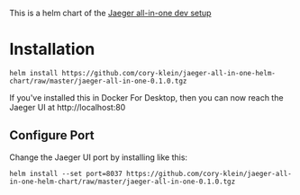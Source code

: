 This is a helm chart of the [Jaeger all-in-one dev setup](https://github.com/jaegertracing/jaeger-kubernetes#development-setup)

# Installation

```
helm install https://github.com/cory-klein/jaeger-all-in-one-helm-chart/raw/master/jaeger-all-in-one-0.1.0.tgz
```

If you've installed this in Docker For Desktop, then you can now reach the Jaeger UI at http://localhost:80

## Configure Port

Change the Jaeger UI port by installing like this:

```
helm install --set port=8037 https://github.com/cory-klein/jaeger-all-in-one-helm-chart/raw/master/jaeger-all-in-one-0.1.0.tgz
```
